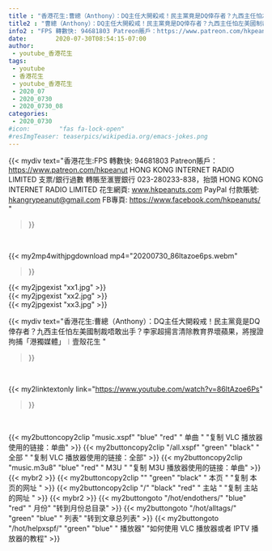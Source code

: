 ```yaml
---
title : "香港花生:曹總（Anthony）：DQ主任大開殺戒！民主黨竟是DQ倖存者？九西主任怕左美國制裁唔敢出手？李家超揚言清除教育界壞蘋果，將搜證拘捕「港獨媒體」︱壹殼花生 "
title2 : "曹總（Anthony）：DQ主任大開殺戒！民主黨竟是DQ倖存者？九西主任怕左美國制裁唔敢出手？李家超揚言清除教育界壞蘋果，將搜證拘捕「港獨媒體」︱壹殼花生 "
info2 : "FPS 轉數快: 94681803 Patreon賬戶：https://www.patreon.com/hkpeanut HONG KONG INTERNET RADIO LIMITED 支票/銀行過數 轉賬至滙豐銀行 023-280233-838，抬頭 HONG KONG INTERNET RADIO LIMITED   花生網頁: www.hkpeanuts.com PayPal 付款賬號: hkangrypeanut@gmail.com FB專頁: https://www.facebook.com/hkpeanuts/ "
date:        2020-07-30T08:54:15-07:00
author:
 - youtube_香港花生
tags:
 - youtube
 - 香港花生
 - youtube_香港花生
 - 2020_07
 - 2020_0730
 - 2020_0730_08
categories:
 - 2020_0730
#icon:        "fas fa-lock-open"
#resImgTeaser: teaserpics/wikipedia.org/emacs-jokes.png
---
```


{{< mydiv text="香港花生:FPS 轉數快: 94681803 Patreon賬戶：https://www.patreon.com/hkpeanut HONG KONG INTERNET RADIO LIMITED 支票/銀行過數 轉賬至滙豐銀行 023-280233-838，抬頭 HONG KONG INTERNET RADIO LIMITED   花生網頁: www.hkpeanuts.com PayPal 付款賬號: hkangrypeanut@gmail.com FB專頁: https://www.facebook.com/hkpeanuts/ "
>}}
<br>


{{< my2mp4withjpgdownload mp4="20200730_86ltazoe6ps.webm"
>}}

{{< my2jpgexist "xx1.jpg" >}}<br>
{{< my2jpgexist "xx2.jpg" >}}<br>
{{< my2jpgexist "xx3.jpg" >}}<br>



{{< mydiv text="香港花生:曹總（Anthony）：DQ主任大開殺戒！民主黨竟是DQ倖存者？九西主任怕左美國制裁唔敢出手？李家超揚言清除教育界壞蘋果，將搜證拘捕「港獨媒體」︱壹殼花生 "
>}}
<br>

{{< my2linktextonly link="https://www.youtube.com/watch?v=86ltAzoe6Ps"
>}}


<br>

{{< my2buttoncopy2clip "music.xspf"        "blue"   "red"    " 单曲 "  "复制 VLC 播放器使用的链接：单曲" >}} {{< my2buttoncopy2clip "/all.xspf"         "green"  "black"  " 全部 "  "复制 VLC 播放器使用的链接：全部" >}} {{< my2buttoncopy2clip "music.m3u8"        "blue"   "red"    " M3U  "    "复制 M3U 播放器使用的链接：单曲" >}} {{< mybr2 >}} {{< my2buttoncopy2clip ""                  "green"  "black"  " 本页 "    "复制 本页的网址 " >}} {{< my2buttoncopy2clip "/"                 "black"  "red"    " 主站 "    "复制 主站的网址 " >}} {{< mybr2 >}} {{< my2buttongoto      "/hot/endothers/"   "blue"   "red"    " 月份"   "转到月份总目录" >}} {{< my2buttongoto      "/hot/alltags/"     "green"  "blue"   " 列表"   "转到文章总列表" >}} {{< my2buttongoto      "/hot/helpxspf/"    "green"  "blue"   " 播放器" "如何使用 VLC 播放器或者 IPTV 播放器的教程" >}} 
